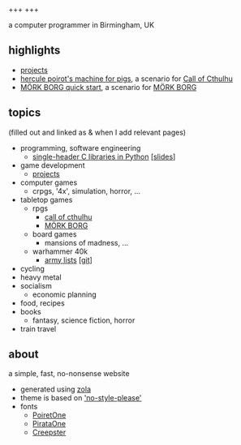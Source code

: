 +++
+++

a computer programmer in Birmingham, UK

## highlights

- [projects](./projects)
- [hercule poirot's machine for pigs][hpmfp], a scenario for [Call of Cthulhu][coc]
- [MÖRK BORG quick start][mbqs], a scenario for [MÖRK BORG][mb]

## topics

(filled out and linked as & when I add relevant pages)

- programming, software engineering
  - [single-header C libraries in Python][single-header-c-python] [[slides][single-header-c-python-slides]] 
- game development
  - [projects](./projects)
- computer games
  - crpgs, '4x', simulation, horror, ...
- tabletop games
  - rpgs
    - [call of cthulhu](./callofcthulhu)
    - [MÖRK BORG](./morkborg)
  - board games
    - mansions of madness, ...
  - warhammer 40k
    - [army lists][40k-army-lists] [[git][40k-army-lists-git]]
- cycling
- heavy metal
- socialism
  - economic planning
- food, recipes
- books
  - fantasy, science fiction, horror
- train travel

## about

a simple, fast, no-nonsense website

- generated using [zola][zola]
- theme is based on ['no-style-please'][theme]
- fonts
    - [PoiretOne][poiret-one]
    - [PirataOne][pirata-one]
    - [Creepster][creepster]

[zola]: https://www.getzola.org/
[theme]: https://gitlab.com/4bcx/no-style-please
[poiret-one]: https://fonts.google.com/specimen/Poiret+One
[pirata-one]: https://fonts.google.com/specimen/Pirata+One
[creepster]: https://fonts.google.com/specimen/Creepster
[hpmfp]: ./callofcthulhu/hpmfp
[mbqs]: ./morkborg/mbqs
[coc]: https://www.chaosium.com/call-of-cthulhu-rpg/
[mb]: https://morkborg.com/
[40k-army-lists]: https://nathanrw.github.io/40k_army_lists/
[40k-army-lists-git]: https://github.com/nathanrw/40k_army_lists
[single-header-c-python]: https://github.com/nathanrw/single-header-c-libs-in-python
[single-header-c-python-slides]: https://nathanrw.github.io/single-header-c-libs-in-python/#/